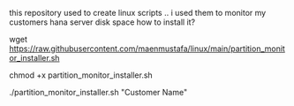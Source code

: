 this repository used to create linux scripts .. i used them to monitor my customers hana server disk space
how to install it?

wget https://raw.githubusercontent.com/maenmustafa/linux/main/partition_monitor_installer.sh

chmod +x partition_monitor_installer.sh

./partition_monitor_installer.sh "Customer Name"
